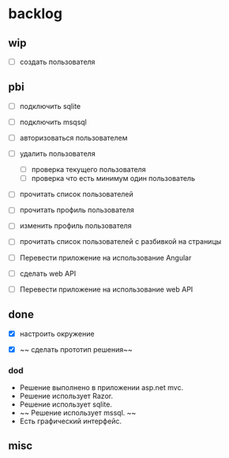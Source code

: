 # backlog

## wip

- [ ] создать пользователя

## pbi

- [ ] подключить sqlite

- [ ] подключить msqsql

- [ ] авторизоваться пользователем

- [ ] удалить пользователя
  - [ ] проверка текущего пользователя
  - [ ] проверка что есть минимум один пользователь

- [ ] прочитать список пользователей

- [ ] прочитать профиль пользователя

- [ ] изменить профиль пользователя

- [ ] прочитать список пользователей с разбивкой на страницы

- [ ] Перевести приложение на использование Angular

- [ ] сделать web API

- [ ] Перевести приложение на использование web API

## done

- [x] настроить окружение

- [x] ~~ сделать прототип решения~~

### dod

- Решение выполнено в приложении asp.net mvc.
- Решение использует Razor.
- Решение использует sqlite.
- ~~ Решение использует mssql. ~~
- Есть графический интерфейс.

## misc
